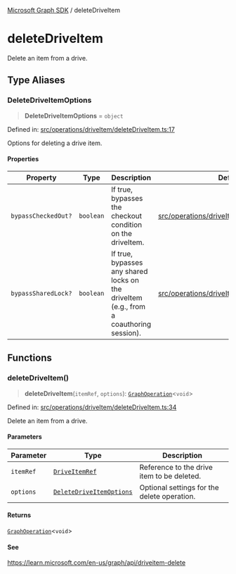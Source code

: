 [Microsoft Graph SDK](README.md) / deleteDriveItem

# deleteDriveItem

Delete an item from a drive.

## Type Aliases

### DeleteDriveItemOptions

> **DeleteDriveItemOptions** = `object`

Defined in: [src/operations/driveItem/deleteDriveItem.ts:17](https://github.com/Future-Secure-AI/microsoft-graph/blob/main/src/operations/driveItem/deleteDriveItem.ts#L17)

Options for deleting a drive item.

#### Properties

| Property | Type | Description | Defined in |
| ------ | ------ | ------ | ------ |
| <a id="bypasscheckedout"></a> `bypassCheckedOut?` | `boolean` | If true, bypasses the checkout condition on the driveItem. | [src/operations/driveItem/deleteDriveItem.ts:25](https://github.com/Future-Secure-AI/microsoft-graph/blob/main/src/operations/driveItem/deleteDriveItem.ts#L25) |
| <a id="bypasssharedlock"></a> `bypassSharedLock?` | `boolean` | If true, bypasses any shared locks on the driveItem (e.g., from a coauthoring session). | [src/operations/driveItem/deleteDriveItem.ts:21](https://github.com/Future-Secure-AI/microsoft-graph/blob/main/src/operations/driveItem/deleteDriveItem.ts#L21) |

## Functions

### deleteDriveItem()

> **deleteDriveItem**(`itemRef`, `options`): [`GraphOperation`](GraphOperation.md#graphoperation)\<`void`\>

Defined in: [src/operations/driveItem/deleteDriveItem.ts:34](https://github.com/Future-Secure-AI/microsoft-graph/blob/main/src/operations/driveItem/deleteDriveItem.ts#L34)

Delete an item from a drive.

#### Parameters

| Parameter | Type | Description |
| ------ | ------ | ------ |
| `itemRef` | [`DriveItemRef`](DriveItem-1.md#driveitemref) | Reference to the drive item to be deleted. |
| `options` | [`DeleteDriveItemOptions`](#deletedriveitemoptions) | Optional settings for the delete operation. |

#### Returns

[`GraphOperation`](GraphOperation.md#graphoperation)\<`void`\>

#### See

https://learn.microsoft.com/en-us/graph/api/driveitem-delete
